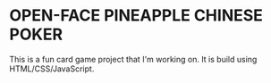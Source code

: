 # OPEN-FACE PINEAPPLE CHINESE POKER

This is a fun card game project that I'm working on. It is build using HTML/CSS/JavaScript.